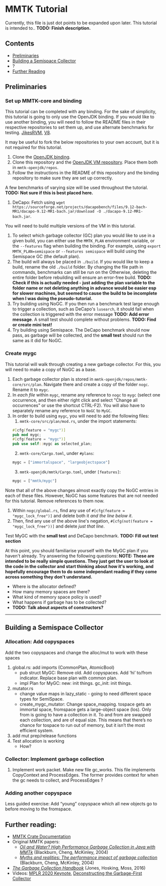 # MMTK Tutorial
Currently, this file is just dot points to be expanded upon later.
This tutorial is intended to.. **TODO: Finish description.**

## Contents
* [Preliminaries](#preliminaries)
* [Building a Semispace Collector](#building-a-semispace-collector)
* ?
* [Further Reading](#further-reading)

## Preliminaries
### Set up MMTK-core and binding
This tutorial can be completed with any binding. For the sake of simplicity, this tutorial is going to only use the OpenJDK binding. If you would like to use another binding, you will need to  follow the README files in their respective repositories to set them up, and use alternate benchmarks for testing. [JikesRVM](https://github.com/mmtk/mmtk-jikesrvm), [V8](https://github.com/mmtk/mmtk-v8).

It may be useful to fork the below repositories to your own account, but it is not required for this tutorial.
1. Clone the [OpenJDK binding](https://github.com/mmtk/mmtk-openjdk).
2. Clone this repository and the [OpenJDK VM repository](https://github.com/mmtk/openjdk). Place them both in `mmtk-openjdk/repos`.
4. Follow the instructions in the README of this repository and the binding repository to make sure they are set up correctly.

A few benchmarks of varying size will be used throughout the tutorial. **TODO: Not sure if this is best placed here.**
1. DeCapo: Fetch using `wget https://sourceforge.net/projects/dacapobench/files/9.12-bach-MR1/dacapo-9.12-MR1-bach.jar/download -O ./dacapo-9.12-MR1-bach.jar`.


You will need to build multiple versions of the VM in this tutorial. 
1. To select which garbage collector (GC) plan you would like to use in a given build, you can either use the `MMTK_PLAN` environment variable, or the `--features` flag when building the binding. For example, using `export MMTK_PLAN=semispace` or `--features semispace` will build using the Semispace GC (the default plan). 
2. The build will always be placed in `./build`. If you would like to keep a build, rename the old `./build` folder. By changing the file path in commands, benchmarks can still be run on the  Otherwise, deleting the entire folder before rebuilding will ensure an error-free build. **TODO: Check if this is actually needed - just adding the plan variable to the folder name or not deleting anything in advance would be easier esp for slower machines, but seemed to cause the build to be incomplete when I was doing the pseudo-tutorial.**
3. Try building using NoGC. If you then run a benchmark test large enough to trigger a collection, such as DeCapo's `lusearch`, it should fail when the collection is triggered with the error message **TODO: Add error message**. A small test should complete without problems. **TODO: Find or create mini test!**
4. Try building using Semispace. The DeCapo benchmark should now pass, as garbage will be collected, and the **small test** should run the same as it did for NoGC.

### Create mygc
This tutorial will walk through creating a new garbage collector. For this, you will need to make a copy of NoGC as a base.
1. Each garbage collector plan is stored in `mmtk-openjdk/repos/mmtk-core/src/plan`. Navigate there and create a copy of the folder `nogc`. Rename it to `mygc`.
2. In *each file* within `mygc`, rename any reference to `nogc` to `mygc` (select one occurrence, and then either right click and select "Change all occurrences" or use the shortcut CTRL-F2). You will also have to separately rename any reference to `NoGC` to `MyGC`. 
3. In order to build using `mygc`, you will need to add the following files:
    1. `mmtk-core/src/plan/mod.rs`, under the import statements:
    ```rust
    #[cfg(feature = "mygc")]
    pub mod mygc;
    #[cfg(feature = "mygc")]
    pub use self::mygc as selected_plan;
    ```
    2. `mmtk-core/Cargo.toml`, under `#plans`: 
    ```rust
    mygc = ["immortalspace", "largeobjectspace"]
    ```
    3. `mmtk-openjdk/mmtk/Cargo.toml`, under `[features]`: 
    ```rust 
    mygc = ["mmtk/mygc"] 
    ```
    
Note that all of the above changes almost exactly copy the NoGC entries in each of these files. However, NoGC has some features that are not needed for this tutorial. Remove references to them now. 
1. Within `nogc/global.rs`, find any use of `#[cfg(feature = "mygc_lock_free")]` and delete both it *and the line below it*.
2. Then, find any use of the above line's negation, `#[cfg(not(feature = "mygc_lock_free"))]` and delete *just that line*.

Test MyGC with the **small test** and DeCapo benchmark. **TODO: Fill out test section**

At this point, you should familiarise yourself with the MyGC plan if you haven't already. Try answering the following questions:
**NOTE: These are intended to be really simple questions. They just get the user to look at the code in the collector and start thinking about how it's working, and hopefully encourage them to do some independant reading if they come across something they don't understand.**
   * Where is the allocator defined?
   * How many memory spaces are there?
   * What kind of memory space policy is used?
   * What happens if garbage has to be collected?
   * **TODO: Talk about aspects of constructors?**
   
***
## Building a Semispace Collector
### Allocation: Add copyspaces
Add the two copyspaces and change the alloc/mut to work with these spaces
1. global.rs: add imports (CommonPlan, AtomicBool)
   * pub struct MyGC: Remove old. Add copyspaces. Add ‘hi’ to/from indicator. Replace base plan with common plan.
   * impl Plan for MyGC: new: init things. gc_init: init things.
2. mutator.rs
   * change value maps in lazy_static - going to need different space types for SemiSpace. 
   * create_mygc_mutator: Change space_mapping. tospace gets an immortal space, fromspace gets a large-object space (los). Only from is going to have a collection in it. To and from are swapped each collection, and are of equal size. This means that there’s no chance for tospace to run out of memory, but it isn’t the most efficient system.
3. add mut prep/release functions
4. Test allocation is working
   * How?
### Collector: Implement garbage collection
1. Implement work packet. Make new file gc_works. This file implements CopyContext and ProcessEdges. The former provides context for when the gc needs to collect, and ProcessEdges ?
### Adding another copyspace
Less guided exercise: Add “young” copyspace which all new objects go to before moving to the fromspace. 

## Further reading: 
- [MMTK Crate Documentation](https://www.mmtk.io/mmtk-core/mmtk/index.html)
- Original MMTK papers:
  - [*Oil and Water? High Performance Garbage Collection in Java with MMTk*](https://www.mmtk.io/assets/pubs/mmtk-icse-2004.pdf) (Blackburn, Cheng, McKinley, 2004)
  - [*Myths and realities: The performance impact of garbage collection*](https://www.mmtk.io/assets/pubs/mmtk-sigmetrics-2004.pdf) (Blackburn, Cheng, McKinley, 2004)
- [*The Garbage Collection Handbook*](https://learning.oreilly.com/library/view/the-garbage-collection/9781315388007) (Jones, Hosking, Moss, 2016)
- Videos: [MPLR 2020 Keynote](https://www.youtube.com/watch?v=3L6XEVaYAmU), [Deconstructing the Garbage-First Collector](https://www.youtube.com/watch?v=MAk6RdApGLs)
